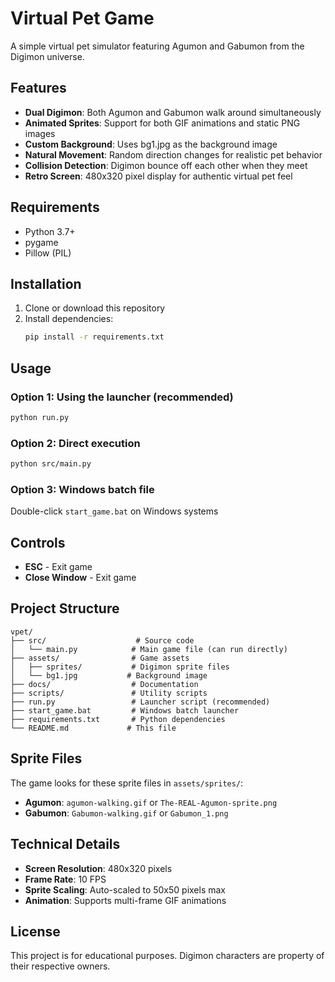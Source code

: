 # Virtual Pet Game

A simple virtual pet simulator featuring Agumon and Gabumon from the Digimon universe.

## Features

- **Dual Digimon**: Both Agumon and Gabumon walk around simultaneously
- **Animated Sprites**: Support for both GIF animations and static PNG images
- **Custom Background**: Uses bg1.jpg as the background image
- **Natural Movement**: Random direction changes for realistic pet behavior
- **Collision Detection**: Digimon bounce off each other when they meet
- **Retro Screen**: 480x320 pixel display for authentic virtual pet feel

## Requirements

- Python 3.7+
- pygame
- Pillow (PIL)

## Installation

1. Clone or download this repository
2. Install dependencies:
   ```bash
   pip install -r requirements.txt
   ```

## Usage

### Option 1: Using the launcher (recommended)
```bash
python run.py
```

### Option 2: Direct execution
```bash
python src/main.py
```

### Option 3: Windows batch file
Double-click `start_game.bat` on Windows systems

## Controls

- **ESC** - Exit game
- **Close Window** - Exit game

## Project Structure

```
vpet/
├── src/                    # Source code
│   └── main.py            # Main game file (can run directly)
├── assets/                # Game assets
│   ├── sprites/           # Digimon sprite files
│   └── bg1.jpg           # Background image
├── docs/                  # Documentation
├── scripts/               # Utility scripts
├── run.py                 # Launcher script (recommended)
├── start_game.bat         # Windows batch launcher
├── requirements.txt       # Python dependencies
└── README.md             # This file
```

## Sprite Files

The game looks for these sprite files in `assets/sprites/`:

- **Agumon**: `agumon-walking.gif` or `The-REAL-Agumon-sprite.png`
- **Gabumon**: `Gabumon-walking.gif` or `Gabumon_1.png`

## Technical Details

- **Screen Resolution**: 480x320 pixels
- **Frame Rate**: 10 FPS
- **Sprite Scaling**: Auto-scaled to 50x50 pixels max
- **Animation**: Supports multi-frame GIF animations

## License

This project is for educational purposes. Digimon characters are property of their respective owners.

